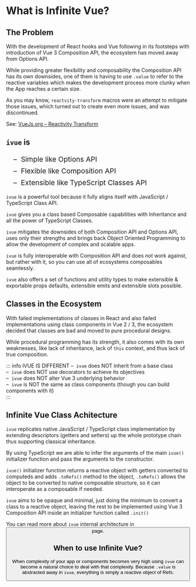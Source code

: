 <script setup lang="ts">
import Button from '../components/Button.vue'
</script>
# What is Infinite Vue?

## The Problem

With the development of React hooks and Vue following in its footsteps with introduction of Vue 3 Composition API, the ecosystem has moved away from Options API. 

While providing greater flexibility and composability the Composition API has its own downsides, one of them is having to use `.value` to refer to the reactive variables which makes the development process more clunky when the App reaches a certain size. 

As you may know, `reactvity-transform` macros were an attempt to mitigate those issues, which turned out to create even more issues, and was discontinued. 

See: [VueJs.org &ndash; Reactivity Transform](https://vuejs.org/guide/extras/reactivity-transform.html)

## `ivue` is
<div style="padding-left:20px; font-size: 1.2rem; line-height: 2rem;">
&ndash;&nbsp; Simple like Options API<br />
&ndash;&nbsp; Flexible like Composition API<br />
&ndash;&nbsp; Extensible like TypeScript Classes API<br />
</div>

`ivue` is a powerful tool because it fully aligns itself with JavaScript / TypeScript Class API.

`ivue` gives you a class based Composable capabilities with Inheritance and all the power of TypeScript Classes.

`ivue` mitigates the downsides of both Composition API and Options API, uses only their strengths and brings back Object Oriented Programming to allow the development of complex and scalable apps.

`ivue` is fully interoperable with Composition API and does not work against, but rather with it, so you can use all of ecosystems composables seamlessly.

`ivue` also offers a set of functions and utility types to make extensible & exportable props defaults, extensible emits and extensible slots possible.


## Classes in the Ecosystem

With failed implementations of classes in React and also failed implementations using class components in Vue 2 / 3, the ecosystem decided that classes are bad and moved to pure procedural designs. 

While procedural programming has its strength, it also comes with its own weaknesses, like lack of inheritance, lack of `this` context, and thus lack of true composition.

::: info IVUE IS DIFFERENT
&ndash; &nbsp;`ivue` does NOT inherit from a base class<br />
&ndash; &nbsp;`ivue` does NOT use decorators to achieve its objectives<br />
&ndash; &nbsp;`ivue` does NOT alter Vue 3 underlying behavior<br />
&ndash; &nbsp;`ivue` is NOT the same as class components (though you can build components with it)<br />
:::

## Infinite Vue Class Achitecture

`ivue` replicates native JavaScript / TypeScript class implementation by extending descriptors (getters and setters) up the whole prototype chain thus supporting classical inheritance.

By using TypeScript we are able to infer the arguments of the main `ivue()` initializer function and pass the arguments to the constructor.

`ivue()` initializer function returns a reactive object with getters converted to computeds and adds `.toRefs()` method to the object, `.toRefs()` allows the object to be converted to native composable structure, so it can interoperate as a composable if needed.

`ivue` aims to be opaque and minimal, just doing the minimum to convert a class to a reactive object, leaving the rest to be implemented using Vue 3 Composition API inside an initializer function called `.init()` 

You can read more about `ivue` internal architecture in <Button href="/pages/how-it-works" label="How it works?" /> page.

## When to use Infinite Vue?

When complexity of your app or components becomes very high using `ivue` can become a natural choice to deal with that complexity. Because `.value` is abstracted away in `ivue`, everything is simply a reactive object of Refs.

